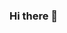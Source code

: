 ### Hi there 👋
<!-- ![SaduRavi's GitHub stats](https://github-readme-stats.vercel.app/api?username=SaduRavi&theme=dark&show_icons=true) -->


<!--
**SaduRavi/SaduRavi** is a ✨ _special_ ✨ repository because its `README.md` (this file) appears on your GitHub profile.

Here are some ideas to get you started:

- 🔭 I’m currently working on ...
- 🌱 I’m currently learning ...
- 👯 I’m looking to collaborate on ...
- 🤔 I’m looking for help with ...
- 💬 Ask me about ...
- 📫 How to reach me: ...
- 😄 Pronouns: ...
- ⚡ Fun fact: ...
-->
